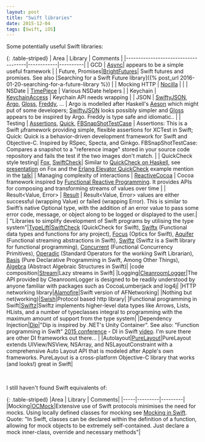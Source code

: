 ```yaml
---
layout: post
title: "Swift libraries"
date: 2015-12-04
tags: [Swift, iOS]
---
```

Some potentially useful Swift libraries:

{: .table-striped}
| Area                                | Library      | Comments  |
|-------------------------------------|------------|----------|
| GCD                                 | [Async](https://github.com/duemunk/Async)| appears to be a simple useful framework |
| Future, Promises|[BrightFutures](https://github.com/Thomvis/BrightFutures)| Swift futures and promises. See also [Searching for a Swift Future library]({% post_url 2016-01-20-searching-for-a-future-library %}) |
| Mocking HTTP                        | [Nocilla](http://mr-v.github.io/http-testing-in-swift-with-nocilla/) |                 |
| NSDate                              | [TimePiece](https://github.com/naoty/Timepiece) | Various NSDate helpers  |
| Keychain                            | [KeychainAccess](https://github.com/kishikawakatsumi/KeychainAccess) | Keychain API needs wrapping  |
| JSON                                | [SwiftyJSON](https://github.com/SwiftyJSON/SwiftyJSON), [Argo](https://github.com/thoughtbot/Argo), [Gloss](https://github.com/hkellaway/Gloss), [Freddy](https://github.com/bignerdranch/Freddy), ... | Argo is modelled after Haskell's [Aeson](https://www.schoolofhaskell.com/school/starting-with-haskell/libraries-and-frameworks/text-manipulation/json) which might put of some developers; [SwiftyJSON](https://github.com/SwiftyJSON/SwiftyJSON) looks possibly simpler and [Gloss](http://harlankellaway.com/Gloss/) appears to be inspired by Argo. Freddy is type safe and idiomatic.. |
| Testing                             | [Assertions](https://github.com/antitypical/Assertions), [Quick](https://github.com/Quick/Quick), [FBSnapShotTestCase](https://github.com/facebook/ios-snapshot-test-case) | Assertions: This is a Swift µframework providing simple, flexible assertions for XCTest in Swift; Quick: Quick is a behavior-driven development framework for Swift and Objective-C. Inspired by RSpec, Specta, and Ginkgo. FBSnapShotTestCase: Compares a snapshot to a "reference image" stored in your source code repository and fails the test if the two images don't match. |
| QuickCheck style testing| [Fox](http://fox-testing.readthedocs.org/en/latest/), [SwiftCheck](https://github.com/typelift/SwiftCheck)| Similar to [QuickCheck on Haskell](https://wiki.haskell.org/Introduction_to_QuickCheck2), see [presentation](http://2014.funswiftconf.com/speakers/brian.html) on Fox and the [Erlang Elevator QuickCheck](http://advanced-erlang.com/videos/test-elevator-software-with-quickcheck/) example mention in the [talk](http://2014.funswiftconf.com/speakers/brian.html)|
| Managing complexity of interactions | [ReactiveCocoa](https://github.com/ReactiveCocoa/ReactiveCocoa)  | Cocoa framework inspired by [Functional Reactive Programming](https://en.wikipedia.org/wiki/Functional_reactive_programming). It provides APIs for composing and transforming streams of values over time |
| Result<Value, Error>                |  [Result](https://github.com/antitypical/Result) | Result<Value, Error> values are either successful (wrapping Value) or failed (wrapping Error). This is similar to Swift’s native Optional type, with the addition of an error value to pass some error code, message, or object along to be logged or displayed to the user.|
| "Libraries to simplify development of Swift programs by utilising the type system"|[TypeLift](https://github.com/typelift)|[SwiftCheck](https://github.com/typelift/SwiftCheck) (QuickCheck for Swift), [Swiftx](https://github.com/typelift/Swiftx) (Functional data types and functions for any project), [Focus](https://github.com/typelift/Focus) (Optics for Swift), [Aquifer](https://github.com/typelift/Aquifer) (Functional streaming abstractions in Swift), [Swiftz](https://github.com/typelift/Swiftz) (Swiftz is a Swift library for functional programming), [Concurrent](https://github.com/typelift/Concurrent) (Functional Concurrency Primitives), [Operadic](https://github.com/typelift/Operadics) (Standard Operators for the working Swift Librarian), [Basis](https://github.com/typelift/Basis) (Pure Declarative Programming in Swift, Among Other Things), [Algebra](https://github.com/typelift/Algebra) (Abstract Algebraic Structures in Swift)|
|code composition|[Stream](https://github.com/antitypical/Stream)|Lazy streams in Swift|
|Logging|[CleanroomLogger](https://github.com/emaloney/CleanroomLogger)|The API provided by CleanroomLogger is designed to be readily understood by anyone familiar with packages such as CocoaLumberjack and log4j|
|HTTP networking library|[Alamofire](https://github.com/Alamofire/Alamofire)|Swift version of AFNetworking|
|Nothing but net(working)|[Swish](https://github.com/thoughtbot/Swish)|Protocol based http library|
|Functional programming in Swift|[Swiftz](https://github.com/typelift/swiftz)|Swiftz implements higher-level data types like Arrows, Lists, HLists, and a number of typeclasses integral to programming with the maximum amount of support from the type system|
|Dependency Injection|[Dip](https://github.com/AliSoftware/Dip)|"Dip is inspired by .NET's Unity Container". See also: "Function programming in Swift" [2015 conference](http://2015.funswiftconf.com) - DI in Swift [ video](https://youtu.be/2--pYf1T6Xc). I'm sure there are other DI frameworks out there... |
|Autolayout|[PureLayout](https://github.com/PureLayout/PureLayout)|PureLayout extends UIView/NSView, NSArray, and NSLayoutConstraint with a comprehensive Auto Layout API that is modeled after Apple's own frameworks. PureLayout is a cross-platform Objective-C library that works (and looks!) great in Swift|

<br />

I still haven't found Swift equivalents of:

{: .table-striped}
|Area | Library | Comments|
|-----|---------|---------|
|Mocking|[OCMock](http://ocmock.org)|Extensive use of Swift protocols minimises the need for mocks. Using locally defined classes for mocking see [Mocking in Swift](http://nshipster.com/xctestcase/). Quote: "In Swift, classes can be declared within the definition of a function, allowing for mock objects to be extremely self-contained. Just declare a mock inner-class, override and necessary methods"|
